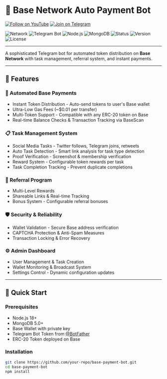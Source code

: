 # 🤖 Base Network Auto Payment Bot

[![Follow on YouTube](https://img.shields.io/badge/YouTube-Follow-red?logo=youtube&logoColor=white)](https://youtube.com/@metacoderjack)
[![Join on Telegram](https://img.shields.io/badge/Telegram-Join-blue?logo=telegram&logoColor=white)](https://t.me/MetaCoderJack)

![Network](https://img.shields.io/badge/Network-Base-blue?logo=ethereum&logoColor=white)
![Telegram Bot](https://img.shields.io/badge/Telegram-Bot-blue?logo=telegram&logoColor=white)
![Node.js](https://img.shields.io/badge/Node.js-18+-green?logo=nodedotjs&logoColor=white)
![MongoDB](https://img.shields.io/badge/MongoDB-5.0+-green?logo=mongodb&logoColor=white)
![Status](https://img.shields.io/badge/Status-Production_Ready-brightgreen)
![Version](https://img.shields.io/badge/Version-2.0.0-blue)
![License](https://img.shields.io/badge/License-MIT-yellow)

---

A sophisticated Telegram bot for automated token distribution on **Base Network** with task management, referral system, and instant payments.

---

## 🌟 Features

### 💸 Automated Base Payments
- Instant Token Distribution - Auto-send tokens to user's Base wallet
- Ultra-Low Gas Fees (~$0.01 per transfer)
- Multi-Token Support - Compatible with any ERC-20 token on Base
- Real-time Balance Checks & Transaction Tracking via BaseScan

### 📋 Task Management System
- Social Media Tasks - Twitter follows, Telegram joins, retweets
- Auto Task Detection - Smart link analysis for task type detection
- Proof Verification - Screenshot & membership verification
- Reward System - Configurable token rewards per task
- Task Completion Tracking - Prevent duplicate completions

### 👥 Referral Program
- Multi-Level Rewards
- Shareable Links & Real-time Tracking
- Bonus System - Configurable referral bonuses

### 🛡️ Security & Reliability
- Wallet Validation - Secure Base address verification
- CAPTCHA Protection & Anti-Spam Measures
- Transaction Locking & Error Recovery

### ⚙️ Admin Dashboard
- User Management & Task Creation
- Wallet Monitoring & Broadcast System
- Settings Control - Dynamic configuration updates

---

## 🚀 Quick Start

### Prerequisites
- Node.js 18+  
- MongoDB 5.0+  
- Base Wallet with private key  
- Telegram Bot Token from [@BotFather](https://t.me/BotFather)  
- ERC-20 Token deployed on Base  

### Installation
```bash
git clone https://github.com/your-repo/base-payment-bot.git
cd base-payment-bot
npm install
